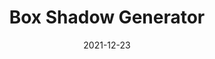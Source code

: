 ---
title: 'Box Shadow Generator'
link: https://www.cssmatic.com/box-shadow
description: A WYSIWYG CSS box shadow generator
tags: [web dev, tools]
date: 2021-12-23
---